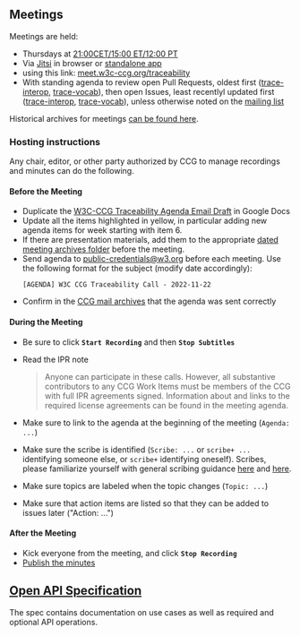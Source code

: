 
## Meetings

Meetings are held:

- Thursdays at [21:00CET/15:00 ET/12:00 PT](http://www.timebie.com/std/newyork.php?q=15)
- Via [Jitsi](https://github.com/jitsi) in browser or 
  [standalone app](https://github.com/jitsi/jitsi-meet-electron/releases) 
- using this link: [meet.w3c-ccg.org/traceability](https://meet.w3c-ccg.org/traceability)
- With standing agenda to review open Pull Requests, oldest first 
  ([trace-interop](https://github.com/w3c-ccg/traceability-interop/pulls?q=is%3Apr+is%3Aopen+sort%3Acreated-asc), 
  [trace-vocab](https://github.com/w3c-ccg/traceability-vocab/pulls?q=is%3Apr+is%3Aopen+sort%3Acreated-asc)),
  then open Issues, least recentlyl updated first 
  ([trace-interop](https://github.com/w3c-ccg/traceability-interop/issues?q=is%3Aissue+is%3Aopen+sort%3Aupdated-asc), 
  [trace-vocab](https://github.com/w3c-ccg/traceability-vocab/issues?q=is%3Aissue+is%3Aopen+sort%3Aupdated-asc)), 
  unless otherwise noted on the [mailing list](https://lists.w3.org/Archives/Public/public-credentials/)

Historical archives for meetings [can be found here](https://github.com/w3c-ccg/meetings).

### Hosting instructions

Any chair, editor, or other party authorized by CCG to manage recordings and
minutes can do the following.

#### Before the Meeting

- Duplicate the 
  [W3C-CCG Traceability Agenda Email Draft](https://docs.google.com/document/d/1Se_PIZNhIzZrwVftbYi-Z3oEMXvucQ7jNjxzjMVWCm4/edit) 
  in Google Docs
- Update all the items highlighted in yellow, in particular adding new agenda 
  items for week starting with item 6.
- If there are presentation materials, add them to the appropriate 
  [dated meeting archives folder](https://github.com/w3c-ccg/meetings/) 
  before the meeting.
- Send agenda to public-credentials@w3.org before each meeting. Use the 
  following format for the subject (modify date accordingly):
  ```
  [AGENDA] W3C CCG Traceability Call - 2022-11-22
  ```
- Confirm in the 
  [CCG mail archives](https://lists.w3.org/Archives/Public/public-credentials/) 
  that the agenda was sent correctly

#### During the Meeting
- Be sure to click **`Start Recording`** and then **`Stop Subtitles`**
- Read the IPR note
  
  > Anyone can participate in these calls. However, all substantive contributors to any CCG Work Items must be members of the CCG with full IPR agreements signed. Information about and links to the required license agreements can be found in the meeting agenda.
  
- Make sure to link to the agenda at the beginning of the meeting (`Agenda: ...`)
- Make sure the scribe is identified (`Scribe: ...` or `scribe+ ...` 
  identifying someone else, or `scribe+` identifying oneself). Scribes, please 
  familiarize yourself with general scribing guidance 
  [here](https://www.w3.org/2008/04/scribe.html) and 
  [here](https://www.w3.org/2008/xmlsec/Group/Scribe-Instructions.html).
- Make sure topics are labeled when the topic changes (`Topic: ...`)
- Make sure that action items are listed so that they can be added to issues 
  later ("Action: ...")

#### After the Meeting
- Kick everyone from the meeting, and click **`Stop Recording`**
- [Publish the minutes](https://github.com/w3c-ccg/traceability-interop/tree/main/docs/weekly-minutes)

## [Open API Specification](https://w3c-ccg.github.io/traceability-interop/)

The spec contains documentation on use cases as well as required and optional 
API operations.
